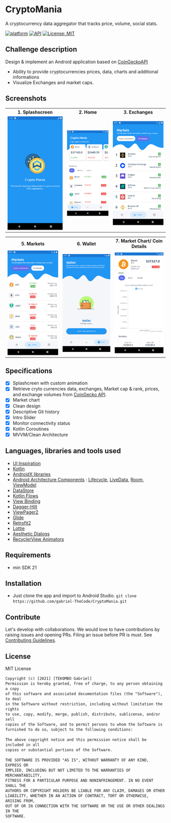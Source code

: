 # CryptoMania
 A cryptocurrency data aggregator that tracks price, volume, social stats.

[![platform](https://img.shields.io/badge/platform-Android-yellow.svg)](https://www.android.com)
[![API](https://img.shields.io/badge/API-21%2B-brightgreen.svg?style=plastic)](https://android-arsenal.com/api?level=21)
[![License: MIT](https://img.shields.io/badge/License-MIT-red.svg)](https://opensource.org/licenses/MIT)


<a name="description"></a>

## Challenge description

Design & implement an Android application based on [CoinGeckoAPI](https://coingecko.com/en/api)

- Ability to provide cryptocurrencies prices, data, charts and additional informations
- Visualize Exchanges and market caps.

<a name="screenshots"></a>

## Screenshots

<table style="width:100%">
  <tr>
    <th>1. Splashscreen</th>
    <th>2. Home</th>
    <th>3. Exchanges</th>
  </tr>
  <tr>
    <td><img src="https://github.com/gabriel-TheCode/AndroidLibrariesAssets/raw/master/CryptoMania/1.png"/></td>
    <td><img src="https://github.com/gabriel-TheCode/AndroidLibrariesAssets/raw/master/CryptoMania/2.png"/></td>
    <td><img src="https://github.com/gabriel-TheCode/AndroidLibrariesAssets/raw/master/CryptoMania/3.png"/></td>
  </tr>
   </table>

  <table>
    <tr>
    <th>5. Markets</th>
    <th>6. Wallet</th>
    <th>7. Market Chart/ Coin Details</th>
  </tr>
  <tr>
     <td><img src="https://github.com/gabriel-TheCode/AndroidLibrariesAssets/raw/master/CryptoMania/4.png"/></td>
      <td><img src="https://github.com/gabriel-TheCode/AndroidLibrariesAssets/raw/master/CryptoMania/5.png"/></td>
       <td><img src="https://github.com/gabriel-TheCode/AndroidLibrariesAssets/raw/master/CryptoMania/6.png"/></td>
  </tr>
  </table>

<a name="specifications"></a>

## Specifications

- [x] Splashcreen with custom animation
- [x] Retrieve cryto currencies data, exchanges, Market cap &amp; rank, prices, and exchange volumes from [CoinGecko API](https://coingecko.com/en/api).
- [x] Market chart
- [x] Clean design
- [x] Descriptive Git history
- [x] Intro Slider
- [x] Monitor connectivity status
- [x] Kotlin Coroutines
- [x] MVVM/Clean Architecture

<a name="tools"></a>

## Languages, libraries and tools used

- [UI Inspiration](https://dribbble.com/shots/5495387-News-App-Dark-and-Light-Theme)
- [Kotlin](https://kotlinlang.org/)
- [AndroidX libraries](https://developer.android.com/jetpack/androidx)
- [Android Architecture Components](https://developer.android.com/topic/libraries/architecture) : [Lifecycle](https://developer.android.com/topic/libraries/architecture/lifecycle), [LiveData](https://developer.android.com/topic/libraries/architecture/livedata), [Room](https://developer.android.com/jetpack/androidx/releases/room), [ViewModel](https://developer.android.com/topic/libraries/architecture/viewmodel)
- [DataStore](https://developer.android.com/topic/libraries/architecture/datastore)
- [Kotlin Flows](https://developer.android.com/kotlin/flow)
- [View Binding](https://developer.android.com/topic/libraries/view-binding)
- [Dagger-Hilt](https://developer.android.com/training/dependency-injection/hilt-android)
- [ViewPager2](https://developer.android.com/jetpack/androidx/releases/viewpager2)
- [Glide](https://github.com/bumptech/glide)
- [Retrofit2](https://github.com/square/retrofit)
- [Lottie](https://github.com/airbnb/lottie-android)
- [Aesthetic Dialogs](https://github.com/gabriel-TheCode/AestheticDialogs)
- [RecyclerView Animators](https://github.com/wasabeef/recyclerview-animators)


<a name="requirements"></a>

## Requirements

- min SDK 21

<a name="installation"></a>

## Installation

- Just clone the app and import to Android Studio.
  `git clone https://github.com/gabriel-TheCode/CryptoMania.git`

<a name="contribute"></a>

## Contribute

Let's develop with collaborations. We would love to have contributions by raising issues and opening PRs. Filing an issue before PR is must.
See [Contributing Guidelines](CONTRIBUTING.md).

<a name="license"></a>

## License

MIT License

```
Copyright (c) [2021] [TEKOMBO Gabriel]
Permission is hereby granted, free of charge, to any person obtaining a copy
of this software and associated documentation files (the "Software"), to deal
in the Software without restriction, including without limitation the rights
to use, copy, modify, merge, publish, distribute, sublicense, and/or sell
copies of the Software, and to permit persons to whom the Software is
furnished to do so, subject to the following conditions:

The above copyright notice and this permission notice shall be included in all
copies or substantial portions of the Software.

THE SOFTWARE IS PROVIDED "AS IS", WITHOUT WARRANTY OF ANY KIND, EXPRESS OR
IMPLIED, INCLUDING BUT NOT LIMITED TO THE WARRANTIES OF MERCHANTABILITY,
FITNESS FOR A PARTICULAR PURPOSE AND NONINFRINGEMENT. IN NO EVENT SHALL THE
AUTHORS OR COPYRIGHT HOLDERS BE LIABLE FOR ANY CLAIM, DAMAGES OR OTHER
LIABILITY, WHETHER IN AN ACTION OF CONTRACT, TORT OR OTHERWISE, ARISING FROM,
OUT OF OR IN CONNECTION WITH THE SOFTWARE OR THE USE OR OTHER DEALINGS IN THE
SOFTWARE.
```

